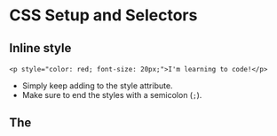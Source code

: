 # CSS Setup and Selectors

## Inline style
```
<p style="color: red; font-size: 20px;">I'm learning to code!</p>
```
* Simply keep adding to the style attribute. 
* Make sure to end the styles with a semicolon (`;`).

## The <style> Tag
```
<head>
  <style>
    p {
      color: red;
      font-size: 20px;
    }
  </style>
</head>
```
* Write the `<style>` tage inside the `<head>`.

## The .css file
* Create a CSS file by using the .css file name extension, like so: style.css

## Linking the CSS File
```
<link href="https://www.codecademy.com/stylesheets/style.css" type="text/css" rel="stylesheet">
```
* Use the `<link>` tag
If in the same direction, use relative path:
```
<link href="./style.css" type="text/css" rel="stylesheet">
```

## CSS selector
### Select by tag name
```
p {

}
```
### Select by class
```
<p class="brand">Sole Shoe Company</p>
```
```
.brand {

}
```

### Select by multiple classes
```
<h1 class="green bold"> ... </h1>
```
```
.green {
  color: green;
}

.bold {
  font-weight: bold;
}
```

### Select by ID name
```
<h1 id="large-title"> ... </h1>
```
```
#large-title {

}
```

## Specificity
* ID > class > tag
* A best practice in CSS is to style elements while using the lowest degree of specificity, so that if an element needs a new style, it is easy to override.
* If it is possible to use tag, use it. Then consider for class and finally ID.

## Chainning selector
```
h1.special {

}
```
* Select only the `h1` elements that have a class of `special`
* Do not have space between `h1` and `.special`

## Nested elements
```
<ul class='main-list'>
  <li> ... </li>
  <li> ... </li>
  <li> ... </li>
</ul>
```
```
.main-list li {

}
```
* All nested `<li>` elements are selected
* Notice the space between `.main-list` and `li`
* There are four different combinators in CSS:
  * descendant selector (space): all children.
  * child selector (>) : immediate children.
  * adjacent sibling selector (+) :  adjacent siblings.
  * general sibling selector (~) : just sblings.


## Important
`!important` can be applied to specific attributes instead of full rules. 
```
p {
  color: blue !important;
}


.main p {
  color: red;
}
```
* The `!important` flag is only useful when an element appears the same way 100% of the time. 
* It's best to avoid !important altogether. 
* If you ever see !important used (or are ever tempted to use it yourself) we strongly recommend reorganizing your CSS. 
* Making your CSS more flexible will typically fix the immediate problem and make your code more maintainable in the long run.

## Multiple Selectors
```
h1, 
.menu {
  font-family: Georgia;
}
```
* Prevent to write repetive code

## Summary for CSS selectors
* CSS can change the look of HTML elements. In order to do this, CSS must select HTML elements, then apply styles to them.
* CSS can select HTML elements by tag, class, or ID.
* Multiple CSS classes can be applied to one HTML element.
* Classes can be reusable, while IDs can only be used once.
* IDs are more specific than classes, and classes are more specific than tags. That means IDs will override any styles from a class, and classes will override any styles from a tag selector.
* Multiple selectors can be chained together to select an element. This raises the specificity, but can be necessary.
* Nested elements can be selected by separating selectors with a space.
* The !important flag will override any style, however it should almost never be used, as it is extremely difficult to override.
* Multiple unrelated selectors can receive the same styles by separating the selector names with commas.


# CSS Visual Rules
## Font Family
* Default value: Times New Roman
* Limit the number of typefaces used on a web page to 2 or 3. It will impact the load speed.
* Use `""` when it contains more than one word.
## Font Size
```
p {
  font-size: 18px;
}
```
## Font Weight
```
p {
  font-weight: bold;
}
```
* Options: `bold`, `normal`
## Text Align
```
h1 {
  text-align: right;
}
```
* Options: `left`, `center`, `right`
## Color
* Foreground color
* Background color
```
h1 {
  color: red;
  background-color: blue;
}
```
## Opacity
```
.overlay {
  opacity: 0.5;
}
```
* 0 (invisible) ~ 1 (fully visible)

## Background Image
```
.main-banner {
  background-image: url("https://www.example.com/image.jpg");
}
```
* Need to use URL


# Some point that I conclude:
* The name of css attribute always use lowercase and `-` to split different words.
* For every CSS block, no need for `;`.
* For every attribute inside CSS block, need `;`.

## Summary for Visual Rules
* CSS declarations are structured into property and value pairs.
* The `font-family` property defines the typeface of an element.
* `font-size` controls the size of text displayed.
* `font-weight` defines how thin or thick text is displayed.
* The `text-align` property places text in the `left`, `right`, or `center` of its parent container.
* Text can have two different color attributes: `color` and `background-color`. `color` defines the color of the text, while `background-color` defines the color behind the text.
* CSS can make an element transparent with the `opacity` property.
* CSS can also set the background of an element to an image with the `background-image` property.

# Introduction to the Box Model
## The Box Model
![](./images/boxModel.png)
* Width and height — specifies the width and height of the content area.
* Padding — specifies the amount of space between the content area and the border.
* Border — specifies the thickness and style of the border surrounding the content area and padding.
* Margin — specifies the amount of space between the border and the outside edge of the element.

## Height and Width
```
p {
  height: 80px;
  width: 240px;
}
```
* Pixels allow you to set the exact size of an element's box (width and height). 
* When the width and height of an element are set in pixels, it will be the same size on all devices — an element that fills a laptop screen will overflow a mobile screen.

## Borders
A border is a line that surrounds an element. Borders can be set with a specific `width`, `style`, and `color`.
```
p {
  border: 3px solid coral;
}
```
* Width: `thin`, `medium`, or `thick` or `px`. Default is `medium`
* Style: `none`, `dotted`, `dashed`, `solid`....

## Border Radius
Set the radius for border corner
```
div.container {
  border: 3px solid rgb(22, 77, 100);
  border-radius: 5px;
}
```
* 100% means circle.

## Padding
The padding is the space between the contents of a box and the borders of a box.
```
p.content-header {
  border: 3px solid coral;
  padding: 10px;
}
```
```
p.content-header {
  border: 3px solid grey;
  padding: 6px 11px 4px 9px;
}
```
* The order is top, right, bottom, left
```
p.content-header {
  padding: 5px 10px;
}
```
* The order is top & bottom, left & right

## Margins
```
p {
  border: 1px solid aquamarine;
  margin: 20px;
}
```
* The property of margin is similar with padding
* The `margin` property also lets you center content.
```
div {
  margin: 0 auto;
}
```
* In order to center an element, a width must be set for that element. Otherwise, the width of the div will be automatically set to the full width of its containing element, like the <body>, for example. It's not possible to center an element that takes up the full width of the page.

## Margin Collapse
* Horizontal margin are added but vertical margins are not.
* Instead, the larger of the two vertical margins sets the distance between adjacent elements.
![](./images/verticalMargin.png)


## Minimum and Maximum Height and Width
Ensure the minimum or maximum size of an element.
```
p {
  min-width: 300px;
  max-width: 600px;
}
```
* In the example above, the width of all paragraphs will not shrink below 300 pixels, nor will the width exceed 600 pixels.
```
p {
  min-height: 150px;
  max-height: 300px;
}
```
* Similar for `min-height` or `max-height`.

## Overflow
The size of the element is larger than its parent.
```
p {
  overflow: scroll; 
}
```
* The overflow property controls what happens to content that spills, or overflows, outside its box. It can be set to one of the following values:

  * `hidden` - when set to this value, any content that overflows will be hidden from view.
  * `scroll` - when set to this value, a scrollbar will be added to the element's box so that the rest of the content can be viewed by scrolling.
  * `visible` - when set to this value, the overflow content will be displayed outside of the containing element. Note, this is the default value.

## Resetting Defaults
Reset the default stylesheet
```
* {
  margin: 0;
  padding: 0;
}
```
## Visibility
* `hidden` — hides an element.
* `visible` — displays an element.
```
.future {
  visibility: hidden;
}
```
* What's the difference between `display: none` and `visibility: hidden`?
  * An element with `display: none` will be completely removed from the web page.
  * An element with `visibility: hidden`, however, will not be visible on the web page, but the space reserved for it will.
  
## Summary for Box Model
* The box model comprises a set of properties used to create space around and between HTML elements.
* The height and width of a content area can be set in pixels or percentage.
* Borders surround the content area and padding of an element. The color, style, and thickness of a border can be set with CSS properties.
* Padding is the space between the content area and the border. It can be set in pixels or percent.
* Margin is the amount of spacing outside of an element's border.
* Horizontal margins add, so the total space between the borders of adjacent elements is equal to the sum of the right margin of one element and the left margin of the adjacent element.
* Vertical margins collapse, so the space between vertically adjacent elements is equal to the larger margin.
margin: 0 auto horizontally centers an element inside of its parent content area, if it has a width.
* The overflow property can be set to display, hide, or scroll, and dictates how HTML will render content that overflows its parent's content area.
* The visibility property can hide or show elements.

# Why Change the Box Model?
Under this box model, the border thickness and padding are added to the overall dimensions of the box. This makes it difficult to accurately size a box. Over time, this can also make all of a web page's content difficult to position and manage.

## Box Model: Content-Box
The default box model used by the browser
![](./images/contextBox.png)

## Box Model: Border-Box
Fortunately, we can reset the entire box model and specify a new one: `border-box`.
```
* {
  box-sizing: border-box;
}
```
![](./images/borderBox.png)
* In this box model, the height and width of the box will remain fixed. The border thickness and padding will be included inside of the box, which means the overall dimensions of the box do not change.

# Flow of HTML
## Position
### static - the default value (it does not need to be specified)
![](./images/static.png)
### relative
This value allows you to position an element relative to its default static position on the web page.
```
.box-bottom {
  background-color: DeepSkyBlue;
  position: relative;
  top: 20px;
  left: 50px;
}
```
![](./images/relative.png)
### absolute
When an element's position is set to absolute all other elements on the page will ignore the element and act like it is not present on the page. The element will be positioned relative to its closest positioned parent element.
### fixed
Fix the element position on the page.

## Z-Index
```
.box-top {
  background-color: Aquamarine;
  position: relative;
  z-index: 2;
}

.box-bottom {
  background-color: DeepSkyBlue;
  position: absolute;
  top: 20px;
  left: 50px;
  z-index: 1;
}
```
* The `z-index` property controls how far "back" or how far "forward" an element should appear on the web page when elements overlap.
* The larger value, the toper.

## Inline Display
Inline elements have a box that wraps tightly around their content
```
h1 {
  display: inline;
}
```

## Block Display
Block-level elements fill the entire width of the page by default, but their width property can also be set. 
```
strong {
  display: block;
}
```

## Inline-Block Display
Inline-block elements can appear next to each other and we can specify their dimensions using the width and height properties. Images are the best example of default inline-block elements.
```
.rectangle {
  display: inline-block;
  width: 200px;
  height: 300px;
}
```
* The difference with inline: can set the width and height.
* The difference with block: can set in one line.

## Float
* The float property can be set to one of two values:
  * left - this value will move, or float, elements as far left as possible.
  * right - this value will move elements as far right as possible.
```
.box-bottom {
  background-color: DeepSkyBlue;
  float: right;
}
```
* Floated elements must have a width specified, as in the example above. Otherwise, the element will assume the full width of its containing element, and changing the float value will not yield any visible results.

## Clear
The clear property specifies how elements should behave when they bump into each other on the page. It can take on one of the following values: left, right, both, none
```
div {
  width: 200px;
  float: left;
}

div.special {
  clear: left;
}
```

# Introduction to Color
Colors in CSS can be described in three different ways:

* Named colors — English words that describe colors, also called keyword colors
* RGB — numeric values that describe a mix of red, green, and blue
* HSL — numeric values that describe a mix of hue, saturation, and lightness

## Hexadecimal
```
DarkSeaGreen: #8FBC8F
Sienna:       #A0522D
SaddleBrown:  #8B4513
Brown:        #A52A2A
Black:        #000000 or #000
White:        #FFFFFF or #FFF
Aqua:         #00FFFF or #0FF
```
## RGB Colors
```
h1 {
  color: rgb(23, 45, 23);
}
```
## Hue, Saturation, and Lightness
```
color: hsl(120, 60%, 70%);
```
# Typography

